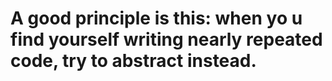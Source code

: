 # A good principle is this: when yo  u find yourself writing nearly repeated code, try to abstract instead.